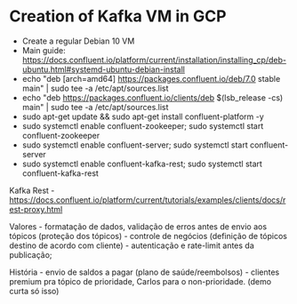 # Creation of Kafka VM in GCP
- Create a regular Debian 10 VM
- Main guide: https://docs.confluent.io/platform/current/installation/installing_cp/deb-ubuntu.html#systemd-ubuntu-debian-install 
- echo "deb [arch=amd64] https://packages.confluent.io/deb/7.0 stable main" | sudo tee -a /etc/apt/sources.list
- echo "deb https://packages.confluent.io/clients/deb $(lsb_release -cs) main" | sudo tee -a /etc/apt/sources.list
- sudo apt-get update && sudo apt-get install confluent-platform -y
- sudo systemctl enable confluent-zookeeper; sudo systemctl start confluent-zookeeper
- sudo systemctl enable confluent-server; sudo systemctl start confluent-server
- sudo systemctl enable confluent-kafka-rest; sudo systemctl start confluent-kafka-rest


Kafka Rest - https://docs.confluent.io/platform/current/tutorials/examples/clients/docs/rest-proxy.html

Valores - formatação de dados, validação de erros antes de envio aos tópicos (proteção dos tópicos)
        - controle de negócios (definição de tópicos destino de acordo com cliente)
        - autenticação e rate-limit antes da publicação;

História - envio de saldos a pagar (plano de saúde/reembolsos) - clientes premium pra tópico de prioridade, Carlos para o non-prioridade. (demo curta só isso)